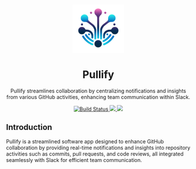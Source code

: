 <p align="center">
  <img width="140px" src="logos/logo-small.png">
  
  <h1 align="center">Pullify</h1>
  
  <p align="center">
    Pullify streamlines collaboration by centralizing notifications and insights from various GitHub activities, enhancing team communication within Slack.
  </p>
</p>

<p align="center">
  <a href="#">
    <img alt="Build Status" src="https://github.com/flowy-framework/pullify/actions/workflows/test.yml/badge.svg">
  </a>
  <a href="https://codecov.io/gh/flowy-framework/pullify">
    <img src="https://codecov.io/gh/flowy-framework/pullify/graph/badge.svg?token=5FRGCVVJSP"/>
  </a>
  <a href="https://github.com/flowy-framework/pullify">
    <img src="https://img.shields.io/github/last-commit/flowy-framework/pullify.svg"/>
  </a>
</p>

<!-- MDOC !-->

## Introduction

Pullify is a streamlined software app designed to enhance GitHub collaboration by providing real-time notifications and insights into repository activities such as commits, pull requests, and code reviews, all integrated seamlessly with Slack for efficient team communication.
